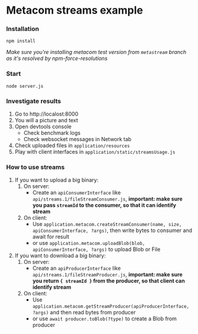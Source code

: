 # Metacom streams example

### Installation
`npm install`

*Make sure you're installing metacom test version from `metastream` branch as it's resolved by npm-force-resolutions*

### Start
`node server.js`

### Investigate results
1. Go to http://localost:8000
2. You will a picture and text
3. Open devtools console
   - Check benchmark logs
   - Check websocket messages in Network tab
4. Check uploaded files in `application/resources`
5. Play with client interfaces in `application/static/streamsUsage.js`

### How to use streams
1. If you want to upload a big binary:
   1. On server:
      - Create an `apiConsumerInterface` like `api/streams.1/fileStreamConsumer.js`, **important: make sure you pass `streamId` to the consumer, so that it can identify stream**
   2. On client:
      - Use `application.metacom.createStreamConsumer(name, size, apiConsumerInterface, ?args)`, then write bytes to consumer and await for result
      - or use `application.metacom.uploadBlob(blob, apiConsumerInterface, ?args)` to upload Blob or File
2. If you want to download a big binary:
   1. On server:
      - Create an `apiProducerInterface` like `api/streams.1/fileStreamProducer.js`, **important: make sure you return `{ streamId }` from the producer, so that client can identify stream**
   2. On client:
      - Use `application.metacom.getStreamProducer(apiProducerInterface, ?args)` and then read bytes from producer
      - or use `await producer.toBlob(?type)` to create a Blob from producer
